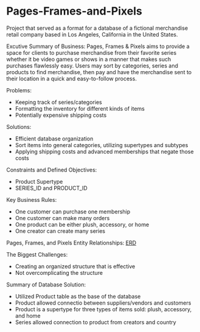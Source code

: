 # Pages-Frames-and-Pixels

Project that served as a format for a database of a fictional merchandise retail company based in Los Angeles, California in the United States.

Excutive Summary of Business: 
Pages, Frames & Pixels aims to provide a space for clients to purchase merchandise from their favorite series whether it be video games or shows in a manner that makes such purchases flawlessly easy. Users may sort by categories, series and products to find merchandise, then pay and have the merchandise sent to their location in a quick and easy-to-follow process.

Problems:
- Keeping track of series/categories
- Formatting the inventory for different kinds of items
- Potentially expensive shipping costs

Solutions:
- Efficient database organization
- Sort items into general categories, utilizing supertypes and subtypes
- Applying shipping costs and advanced memberships that negate those costs

Constraints and Defined Objectives:
- Product Supertype
- SERIES_ID and PRODUCT_ID

Key Business Rules:
- One customer can purchase one membership
- One customer can make many orders
- One product can be either plush, accessory, or home
- One creator can create many series

Pages, Frames, and Pixels Entity Relationships: [ERD](https://github.com/user-attachments/assets/1c85c11c-9b72-432d-8200-02d27396776f)

The Biggest Challenges:
- Creating an organized structure that is effective
- Not overcomplicating the structure

Summary of Database Solution:
- Utilized Product table as the base of the database
- Product allowed connectio between suppliers/vendors and customers
- Product is a supertype for three types of items sold: plush, accessory, and home
- Series allowed connection to product from creators and country
